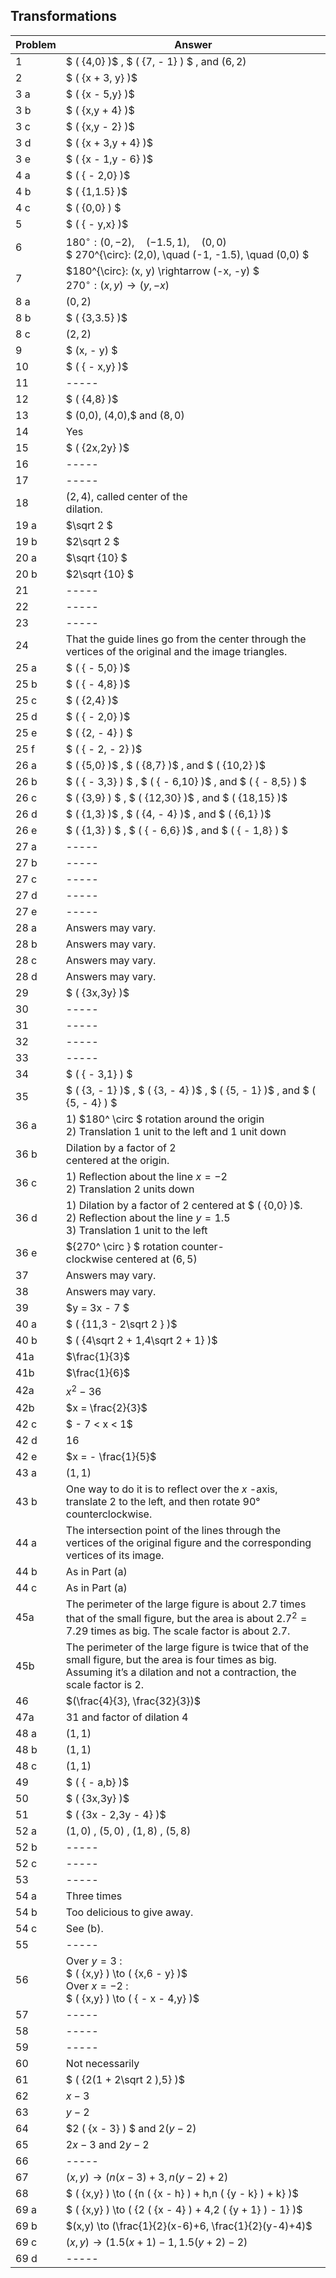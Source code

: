 
## Transformations




|**Problem**|**Answer**|
|-------|------|
|1| $ ( {4,0}  )$ ,  $ ( {7, - 1}  )  $ , and $(6,2)$|
|2| $ ( {x + 3, y}  )$ |
|3 a| $ ( {x - 5,y}  )$ |
|3 b| $ ( {x,y + 4}  )$ |
|3 c| $ ( {x,y - 2}  )$ |
|3 d| $ ( {x + 3,y + 4}  )$ |
|3 e| $ ( {x - 1,y - 6}  )$ |
|4 a| $ ( { - 2,0} )$|
|4 b| $ ( {1,1.5}  )$ |
|4 c| $ ( {0,0}  ) $ |
|5| $ ( { - y,x} )$ |
|6| $180^{\circ}: (0, -2), \quad (-1.5, 1), \quad (0,0)$ <br>$ 270^{\circ}: (2,0), \quad (-1, -1.5), \quad (0,0) $|
|7| $180^{\circ}: (x, y) \rightarrow (-x, -y) $ <br> ${270^{\circ}}: (x, y) \rightarrow (y, -x)$ |
|8 a|$(0,2)$|
|8 b| $ ( {3,3.5}  )$ |
|8 c|$(2,2)$|
|9| $ (x, - y) $ |
|10| $ ( { - x,y}  )$ |
|11|-----|
|12| $ ( {4,8}  )$|
|13| $ (0,0), (4,0),$ and $(8,0)$ |
|14|Yes|
|15| $ ( {2x,2y}  )$ |
|16|-----|
|17|-----|
|18|$(2,4)$, called center of the <br>dilation.|
|19 a| $\sqrt 2 $ |
|19 b| $2\sqrt 2 $ |
|20 a| $\sqrt {10} $ |
|20 b| $2\sqrt {10} $ |
|21|-----|
|22|-----|
|23|-----|
|24|That the guide lines go from the center through the vertices of the original and the image triangles.|
|25 a| $ ( { - 5,0}  )$ |
|25 b| $ ( { - 4,8}  )$ |
|25 c| $ ( {2,4}  )$ |
|25 d| $ ( { - 2,0}  )$ |
|25 e| $ ( {2, - 4}  ) $ |
|25 f| $ ( { - 2, - 2}  )$ |
|26 a| $ ( {5,0}  )$ ,  $ ( {8,7}  )$ , and  $ ( {10,2}  )$ |
|26 b| $ ( { - 3,3}  ) $ ,  $ ( { - 6,10}  )$ , and  $ ( { - 8,5}  ) $ |
|26 c| $ ( {3,9}  ) $ ,  $ ( {12,30}  )$ , and  $ ( {18,15}  )$ |
|26 d|  $ ( {1,3}  )$   ,    $ ( {4, - 4}  )$   , and    $ ( {6,1}  )$  |
|26 e| $ ( {1,3}  ) $ ,  $ ( { - 6,6}  )$ , and  $ ( { - 1,8}  ) $ |
|27 a|-----|
|27 b|-----|
|27 c|-----|
|27 d|-----|
|27 e|-----|
|28 a|Answers may vary.|
|28 b|Answers may vary.|
|28 c|Answers may vary.|
|28 d|Answers may vary.|
|29| $ ( {3x,3y}  )$ |
|30|-----|
|31|-----|
|32|-----|
|33|-----|
|34| $ ( { - 3,1}  ) $ |
|35|  $ ( {3, - 1}  )$   ,    $ ( {3, - 4}  )$   ,    $ ( {5, - 1}  )$   , and    $ ( {5, - 4}  ) $  |
|36 a| 1)  $180^ \circ $  rotation around the origin <br>  2) Translation 1 unit to the left and 1 unit down |
|36 b| Dilation by a factor of 2 <br>centered at the origin. |
|36 c| 1) Reflection about the line  $x = - 2$  <br>  2) Translation 2 units down |
|36 d| 1) Dilation by a factor of 2 centered at  $ ( {0,0}  )$. <br>  2) Reflection about the line  $y = 1.5$  <br>  3) Translation 1 unit to the left |
|36 e|  ${270^ \circ } $  rotation counter-<br>clockwise centered at $(6,5)$ |
|37|Answers may vary.|
|38|Answers may vary.|
|39| $y = 3x - 7 $ |
|40 a| $ ( {11,3 - 2\sqrt 2 }  )$ |
|40 b| $ ( {4\sqrt 2 + 1,4\sqrt 2 + 1}  )$ |
|41a| $\frac{1}{3}$ |
|41b| $\frac{1}{6}$ |
|42a|  ${x^2} - 36$  |
|42b| $x = \frac{2}{3}$ |
|42 c| $ - 7 < x < 1$ |
|42 d|16|
|42 e| $x = - \frac{1}{5}$ |
|43 a|$(1,1)$|
|43 b| One way to do it is to reflect over the  $x$  -axis, translate 2 to the left, and then rotate 90° counterclockwise. |
|44 a| The intersection point of the lines through the vertices of the original figure and the corresponding vertices of its image.  |
|44 b| As in Part (a) |
|44 c| As in Part (a) |
|45a| The perimeter of the large figure is about 2.7 times that of the small figure, but the area is about $2.7^2   = 7.29$ times as big. The scale factor is about 2.7. |
|45b| The perimeter of the large figure is twice that of the small figure, but the area is four times as big. Assuming it’s a dilation and not a contraction, the scale factor is 2. |
|46|$(\frac{4}{3}, \frac{32}{3})$|
|47a| 31 and factor of dilation 4 |
|48 a|  $(1,1)$  |
|48 b|  $(1,1)$  |
|48 c|  $(1,1)$  |
|49|  $ ( { - a,b}  )$  |
|50|  $ ( {3x,3y}  )$  |
|51|  $ ( {3x - 2,3y - 4}  )$  |
|52 a|  $(1,0)$   ,    $(5,0)$   ,    $(1,8)$   ,    $(5,8)$  |
|52 b| ----- |
|52 c| ----- |
|53| ----- |
|54 a| Three times |
|54 b| Too delicious to give away. |
|54 c| See (b). |
|55| ----- |
|56| Over  $y = 3$ : <br> $ ( {x,y}  ) \to  ( {x,6 - y}  )$ <br>   Over  $x = - 2$ : <br> $ ( {x,y}  ) \to  ( { - x - 4,y}  )$ <br> |
|57|-----|
|58|-----|
|59|-----|
|60| Not necessarily |
|61|  $ ( {2(1 + 2\sqrt 2 ),5}  )$  |
|62|  $x - 3$  |
|63|  $y - 2$  |
|64|  $2 ( {x - 3}  ) $  and    $2 ( {y - 2}  )$  |
|65|  $2x - 3$    and  $2y - 2$  |
|66| ----- |
|67| $(x,y) \to (n(x-3)+3, n(y-2) + 2)$|
|68|  $ ( {x,y}  ) \to  ( {n ( {x - h}  ) + h,n ( {y - k}  ) + k}  )$  |
|69 a|  $ ( {x,y}  ) \to  ( {2 ( {x - 4}  ) + 4,2 ( {y + 1}  ) - 1}  )$  |
|69 b| $(x,y) \to (\frac{1}{2}(x-6)+6, \frac{1}{2}(y-4)+4)$|
|69 c| $(x,y) \to (1.5(x+1) - 1, 1.5(y+2)-2)$ |
|69 d| -----|



